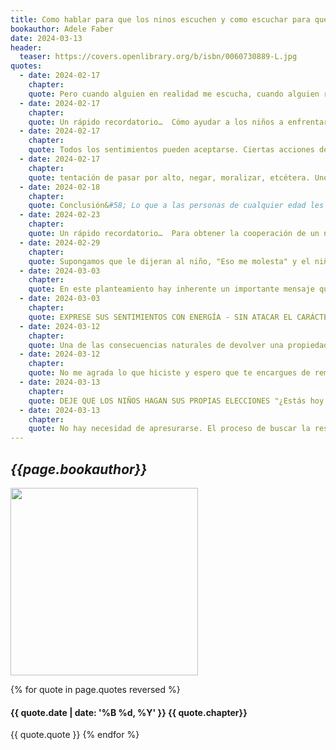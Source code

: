 ```yaml
---
title: Como hablar para que los ninos escuchen y como escuchar para que los ninos hablen
bookauthor: Adele Faber
date: 2024-03-13
header:
  teaser: https://covers.openlibrary.org/b/isbn/0060730889-L.jpg
quotes:
  - date: 2024-02-17
    chapter: 
    quote: Pero cuando alguien en realidad me escucha, cuando alguien reconoce mi dolor interno y me brinda una oportunidad para seguir hablando de lo que me molesta entonces empiezo a sentirme menos alterada, menos confundida, más capaz de enfrentarme a mis sentimientos y a mi problema.
  - date: 2024-02-17
    chapter: 
    quote: Un rápido recordatorio…  Cómo ayudar a los niños a enfrentarse a sus sentimientos. Los niños necesitan que sus sentimientos sean aceptados y respetados. 1. PUEDE ESCUCHAR EN SILENCIO Y CON ATENCIÓN. 2. PUEDE ACEPTAR SUS SENTIMIENTOS CON UNA PALABRA. Oh… Mmmm… Ya veo…" 3. PUEDE DARLE UN NOMBRE A UN SENTIMIENTO. ¡Eso me suena de lo más frustrante!" 4. PUEDE CONCEDERLE AL NIÑO SUS DESEOS EN LA IMAGINACIÓN. "¡Quisiera poder hacer que el plátano madurara justo en este momento para que te lo comieras!"…
  - date: 2024-02-17
    chapter: 
    quote: Todos los sentimientos pueden aceptarse. Ciertas acciones deben restringirse. “Me doy cuenta de lo enojado que estás con tu hermano” “Dile lo que quieres con palabras, no con los puños”
  - date: 2024-02-17
    chapter: 
    quote: tentación de pasar por alto, negar, moralizar, etcétera. Uno de los padres de familia comentó que le ayudó a volverse más sensible a las necesidades emocionales de sus hijos cuando empezó a comparar los sentimientos heridos y de infelicidad de un niño con las heridas físicas. De alguna manera, la imagen de un corte o de una herida lo ayudó a comprender que su hijo necesitaba una atención tan inmediata y seria para sus sentimientos heridos como la que necesitaría para una rodilla lastimada.
  - date: 2024-02-18
    chapter: 
    quote: Conclusión&#58; Lo que a las personas de cualquier edad les gusta escuchar en un momento de aflicción no es una palabra de acuerdo o de desacuerdo&#58; necesitan que alguien reconozca lo que están experimentando.
  - date: 2024-02-23
    chapter: 
    quote: Un rápido recordatorio…  Para obtener la cooperación de un niño 1. DESCRIBA LO QUE VE O DESCRIBA EL PROBLEMA. "Hay una toalla mojada sobre la cama". 2. DÉ INFORMACIÓN. "La toalla está mojando mi cobertor". 3. DÍGALO CON UNA PALABRA. "¡La toalla!" 4. DESCRIBA LO QUE SIENTE. "¡No me agrada dormir en una cama mojada!" 5. ESCRIBA UNA NOTA. (Arriba del toallero) Haz el favor de volver a dejarme aquí para que pueda secarme. ¡Gracias! Tu toalla
  - date: 2024-02-29
    chapter: 
    quote: Supongamos que le dijeran al niño, "Eso me molesta" y el niño respondiera, "Y eso ¿a quién le importa?" Nuestra experiencia ha sido que los niños cuyos sentimientos se respetan con toda probabilidad respetarán los sentimientos de los adultos. Pero muy bien pudiera haber un periodo de transición en el cual usted quizás escuche un descortés, "¿A quién le importa?" Si se llega a eso, puede hacerle saber al niño "A mí; yo sí me preocupo por lo que siento y también me preocupo por la forma en que tú te sientes. ¡Y espero que ésta sea una familia en la cual todos nos preocupemos por los sentimientos de los demás!"
  - date: 2024-03-03
    chapter: 
    quote: En este planteamiento hay inherente un importante mensaje que nos dice, "Cuando hay un conflicto entre nosotros, ya no tenemos que movilizar nuestras fuerzas el uno contra el otro y preocuparnos por quién saldrá victorioso y quién resultará derrotado. En vez de ello, podemos dedicar nuestra energía a la búsqueda de la clase de soluciones que respeten las necesidades de ambos como individuos’'. Les estamos enseñando a nuestros hijos que no tienen por qué ser nuestras víctimas ni nuestros enemigos. Les estamos brindando las herramientas que les permitirán ser participantes activos en la resolución de los problemas a los que se enfrentan…
  - date: 2024-03-03
    chapter: 
    quote: EXPRESE SUS SENTIMIENTOS CON ENERGÍA - SIN ATACAR EL CARÁCTER DEL NIÑO. ¡Estoy furioso porque dejaste mi sierra nueva afuera y se oxidó con la lluvia!" 2. MANIFIESTE LO QUE ESPERA. "Espero que me devuelvas mis herramientas después de que las tomes prestadas." 3. ENSÉÑELE AL NIÑO A CUMPLIR CON SATISFACCIÓN. "Lo que ahora necesita esta sierra es una estopa de acero y una buena dosis de trabajo." 4. OFRÉZCALE UNA ELECCIÓN AL NIÑO. "Puedes tomar prestadas mis herramientas y devolvérmelas, o bien puedes renunciar al privilegio de usarlas. Tú decides". 5. EMPRENDA ALGUNA ACCIÓN El niño&#58; ¿Por qué está cerrada con llave la caja de herramientas? El padre&#58; Dímelo tú. 6. RESUELVA EL PROBLEMA ¿Qué podríamos idear de manera que tú puedas usar mis herramientas cuando las necesites y yo esté seguro de que están allí cuando las necesite?"
  - date: 2024-03-12
    chapter: 
    quote: Una de las consecuencias naturales de devolver una propiedad prestada en malas condiciones es el descontento del propietario; otra consecuencia natural es la renuencia de este último cuando se trata de volver a prestar cualquier cosa.
  - date: 2024-03-12
    chapter: 
    quote: No me agrada lo que hiciste y espero que te encargues de remediarlo". Esperamos que más adelante en la vida, como adulto, cuando haga algo de lo cual se arrepienta, podrá pensar para sí mismo, "¿Qué puedo hacer para enmendarme para que las cosas vuelvan a estar bien?", en vez de "Lo que acabo de hacer sólo demuestra que soy una persona que no vale nada y merece ser castigada".
  - date: 2024-03-13
    chapter: 
    quote: DEJE QUE LOS NIÑOS HAGAN SUS PROPIAS ELECCIONES "¿Estás hoy de humor para ponerte los pantalones grises o los rojos?" 2. DEMUESTRE RESPETO HACIA LOS ESFUERZOS DEL NIÑO. "Puede ser difícil abrir un frasco. A veces ayuda si golpeas los lados de la tapa con una cuchara." 3. NO HAGA DEMASIADAS PREGUNTAS. "Me alegro de verte. Bienvenido a casa." 4. NO SE APRESURE A DAR RESPUESTAS. "Es una pregunta interesante. ¿Qué piensas tu?" 5. ANIME A LOS NIÑOS A EMPLEAR RECURSOS FUERA DE SU HOGAR. "Tal vez el dueño de la tienda de animales domésticos podría sugerirte algo". 6. NO LES QUITE LA ESPERANZA. "¡De manera que estás pensando obtener un papel en la obra! Será toda una experiencia"
  - date: 2024-03-13
    chapter: 
    quote: No hay necesidad de apresurarse. El proceso de buscar la respuesta es tan valioso como la respuesta misma.
---
```

## *{{page.bookauthor}}*

<img width="300" src="{{ page.header.teaser }}"/>

{% for quote in page.quotes reversed %}
#### {{ quote.date | date: '%B %d, %Y' }} {{ quote.chapter}}
{{ quote.quote }}
{% endfor %}
